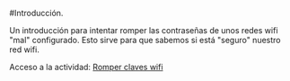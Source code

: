 #Introducción.

Un introducción para intentar romper las contraseñas de unos redes wifi "mal" configurado.
Esto sirve para que sabemos si está "seguro" nuestro red wifi.

Acceso a la actividad:
[Romper claves wifi](https://nswhuei.github.io/hack-wifi/ActividadRQ3.1)
